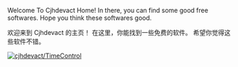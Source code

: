 Welcome To Cjhdevact Home!
In there, you can find some good free softwares.
Hope you think these softwares good.

欢迎来到 Cjhdevact 的主页！
在这里，你能找到一些免费的软件。
希望你觉得这些软件不错。

[![cjhdevact/TimeControl](https://github-readme-stats.vercel.app/api/pin/?username=cjhdevact&repo=TimeControl&show_owner=true)](https://github.com/cjhdevact/TimeControl)

<!---
cjhdevact is a ✨ special ✨ repository because its `README.md` (this file) appears on your GitHub profile.
You can click the Preview link to take a look at your changes.
--->

